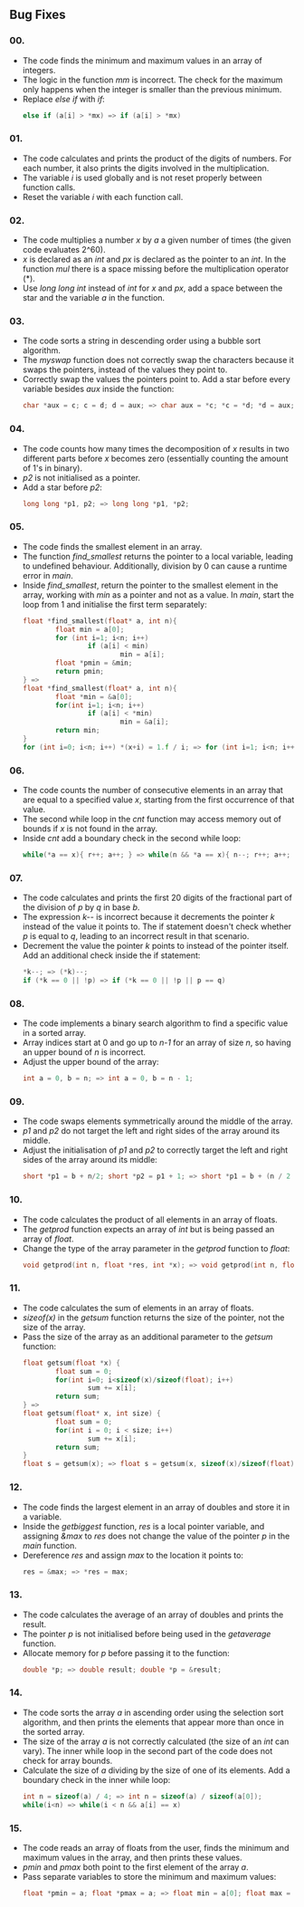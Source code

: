 ## Bug Fixes

### 00.
- The code finds the minimum and maximum values in an array of integers.
- The logic in the function *mm* is incorrect. The check for the maximum only happens when the integer is smaller than the previous minimum.
- Replace *else if* with *if*:
    ```c
    else if (a[i] > *mx) => if (a[i] > *mx)
    ```

### 01.
- The code calculates and prints the product of the digits of numbers. For each number, it also prints the digits involved in the multiplication.
- The variable *i* is used globally and is not reset properly between function calls.
- Reset the variable *i* with each function call.

### 02.
- The code multiplies a number *x* by *a* a given number of times (the given code evaluates 2^60).
- *x* is declared as an *int* and *px* is declared as the pointer to an *int*. In the function *mul* there is a space missing before the multiplication operator (*).
- Use *long long int* instead of *int* for *x* and *px*, add a space between the star and the variable *a* in the function.

### 03.
- The code sorts a string in descending order using a bubble sort algorithm.
- The *myswap* function does not correctly swap the characters because it swaps the pointers, instead of the values they point to.
- Correctly swap the values the pointers point to. Add a star before every variable besides *aux* inside the function:
    ```c
    char *aux = c; c = d; d = aux; => char aux = *c; *c = *d; *d = aux;
    ```

### 04.
- The code counts how many times the decomposition of *x* results in two different parts before *x* becomes zero (essentially counting the amount of 1's in binary).
- *p2* is not initialised as a pointer.
- Add a star before *p2*:
    ```c
    long long *p1, p2; => long long *p1, *p2;
    ```

### 05.
- The code finds the smallest element in an array.
- The function *find_smallest* returns the pointer to a local variable, leading to undefined behaviour. Additionally, division by 0 can cause a runtime error in *main*.
- Inside *find_smallest*, return the pointer to the smallest element in the array, working with *min* as a pointer and not as a value. In *main*, start the loop from 1 and initialise the first term separately:
    ```c
    float *find_smallest(float* a, int n){
            float min = a[0];
            for (int i=1; i<n; i++)
                    if (a[i] < min)
                            min = a[i];
            float *pmin = &min;
            return pmin;
    } => 
    float *find_smallest(float* a, int n){
            float *min = &a[0];
            for(int i=1; i<n; i++)
                    if (a[i] < *min)
                            min = &a[i];
            return min;
    }
    for (int i=0; i<n; i++) *(x+i) = 1.f / i; => for (int i=1; i<n; i++) *(x+i) = 1.f / i; x[0] = 1.f
    ```

### 06.
- The code counts the number of consecutive elements in an array that are equal to a specified value *x*, starting from the first occurrence of that value.
- The second while loop in the *cnt* function may access memory out of bounds if *x* is not found in the array.
- Inside *cnt* add a boundary check in the second while loop:
    ```c
    while(*a == x){ r++; a++; } => while(n && *a == x){ n--; r++; a++; }
    ```

### 07.
- The code calculates and prints the first 20 digits of the fractional part of the division of *p* by *q* in base *b*.
- The expression *k--* is incorrect because it decrements the pointer *k* instead of the value it points to. The if statement doesn't check whether *p* is equal to *q*, leading to an incorrect result in that scenario.
- Decrement the value the pointer *k* points to instead of the pointer itself. Add an additional check inside the if statement:
    ```c
    *k--; => (*k)--;
    if (*k == 0 || !p) => if (*k == 0 || !p || p == q)
    ```

### 08.
- The code implements a binary search algorithm to find a specific value in a sorted array.
- Array indices start at 0 and go up to *n-1* for an array of size *n*, so having an upper bound of *n* is incorrect.
- Adjust the upper bound of the array:
    ```c
    int a = 0, b = n; => int a = 0, b = n - 1;
    ```

### 09.
- The code swaps elements symmetrically around the middle of the array.
- *p1* and *p2* do not target the left and right sides of the array around its middle.
- Adjust the initialisation of *p1* and *p2* to correctly target the left and right sides of the array around its middle:
    ```c
    short *p1 = b + n/2; short *p2 = p1 + 1; => short *p1 = b + (n / 2 - 1); short *p2 = b + (n / 2 + (n % 2));
    ```

### 10.
- The code calculates the product of all elements in an array of floats.
- The *getprod* function expects an array of *int* but is being passed an array of *float*.
- Change the type of the array parameter in the *getprod* function to *float*:
    ```c
    void getprod(int n, float *res, int *x); => void getprod(int n, float *res, float *x);
    ```

### 11.
- The code calculates the sum of elements in an array of floats.
- *sizeof(x)* in the *getsum* function returns the size of the pointer, not the size of the array.
- Pass the size of the array as an additional parameter to the *getsum* function:
    ```c
    float getsum(float *x) {
            float sum = 0;
            for(int i=0; i<sizeof(x)/sizeof(float); i++)
                    sum += x[i];
            return sum;
    } => 
    float getsum(float* x, int size) {
            float sum = 0;
            for(int i = 0; i < size; i++)
                    sum += x[i];
            return sum;
    }
    float s = getsum(x); => float s = getsum(x, sizeof(x)/sizeof(float));
    ```

### 12.
- The code finds the largest element in an array of doubles and store it in a variable.
- Inside the *getbiggest* function, *res* is a local pointer variable, and assigning *&max* to *res* does not change the value of the pointer *p* in the *main* function.
- Dereference *res* and assign *max* to the location it points to:
    ```c
    res = &max; => *res = max;
    ```

### 13.
- The code calculates the average of an array of doubles and prints the result.
- The pointer *p* is not initialised before being used in the *getaverage* function.
- Allocate memory for *p* before passing it to the function:
    ```c
    double *p; => double result; double *p = &result;
    ```

### 14.
- The code sorts the array *a* in ascending order using the selection sort algorithm, and then prints the elements that appear more than once in the sorted array.
- The size of the array *a* is not correctly calculated (the size of an *int* can vary). The inner while loop in the second part of the code does not check for array bounds.
- Calculate the size of *a* dividing by the size of one of its elements. Add a boundary check in the inner while loop:
    ```c
    int n = sizeof(a) / 4; => int n = sizeof(a) / sizeof(a[0]);
    while(i<n) => while(i < n && a[i] == x)
    ```

### 15.
- The code reads an array of floats from the user, finds the minimum and maximum values in the array, and then prints these values.
- *pmin* and *pmax* both point to the first element of the array *a*.
- Pass separate variables to store the minimum and maximum values:
    ```c
    float *pmin = a; float *pmax = a; => float min = a[0]; float max = a[0]; float *pmin = &min; float *pmax = &max;
    ```